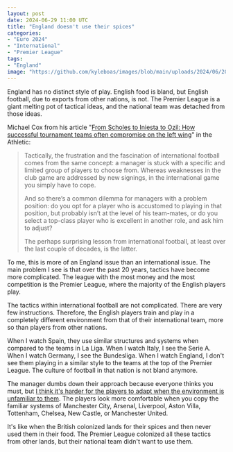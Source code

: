 ```yaml
---
layout: post
date: 2024-06-29 11:00 UTC
title: "England doesn't use their spices"
categories:
- "Euro 2024"
- "International"
- "Premier League"
tags:
- "England"
image: "https://github.com/kyleboas/images/blob/main/uploads/2024/06/20/Image-20Jun2024_03:00:06.png?raw=true"
---
```


England has no distinct style of play. English food is bland, but English football, due to exports from other nations, is not. The Premier League is a giant melting pot of tactical ideas, and the national team was detached from those ideas.

<!---more---> 

Michael Cox from his article "[From Scholes to Iniesta to Ozil: How successful tournament teams often compromise on the left wing](https://www.nytimes.com/athletic/5572119/2024/06/19/england-left-side-problem-foden-scholes/)" in the Athletic:

> Tactically, the frustration and the fascination of international football comes from the same concept: a manager is stuck with a specific and limited group of players to choose from. Whereas weaknesses in the club game are addressed by new signings, in the international game you simply have to cope.
> 
> And so there’s a common dilemma for managers with a problem position: do you opt for a player who is accustomed to playing in that position, but probably isn’t at the level of his team-mates, or do you select a top-class player who is excellent in another role, and ask him to adjust?
> 
> The perhaps surprising lesson from international football, at least over the last couple of decades, is the latter.

To me, this is more of an England issue than an international issue. The main problem I see is that over the past 20 years, tactics have become more complicated. The league with the most money and the most competition is the Premier League, where the majority of the English players play. 

The tactics within international football are not complicated. There are very few instructions. Therefore, the English players train and play in a completely different environment from that of their international team, more so than players from other nations.

When I watch Spain, they use similar structures and systems when compared to the teams in La Liga. When I watch Italy, I see the Serie A. When I watch Germany, I see the Bundesliga. When I watch England, I don't see them playing in a similar style to the teams at the top of the Premier League. The culture of football in that nation is not bland anymore.

The manager dumbs down their approach because everyone thinks you must, but [I think it's harder for the players to adapt when the environment is unfamiliar to them](https://tacticsjournal.com/2024/03/20/englands-simple-solution/). The players look more comfortable when you copy the familiar systems of Manchester City, Arsenal, Liverpool, Aston Villa, Tottenham, Chelsea, New Castle, or Manchester United. 

It's like when the British colonized lands for their spices and then never used them in their food. The Premier League colonized all these tactics from other lands, but their national team didn't want to use them.